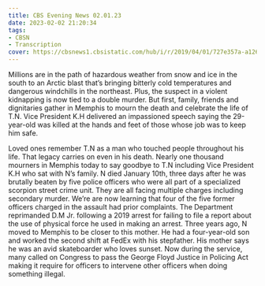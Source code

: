 ```yaml
---
title: CBS Evening News 02.01.23
date: 2023-02-02 21:20:34
tags:
- CBSN
- Transcription
cover: https://cbsnews1.cbsistatic.com/hub/i/r/2019/04/01/727e357a-a126-4138-a2c5-4d3222669d57/thumbnail/640x360/3ff2761028dc5c65cc4f07acd54bcd5c/cbsn2-logo-1920x1080.jpg
---
```

Millions are in the path of hazardous weather from snow and ice in the south to an Arctic blast that’s bringing bitterly cold temperatures and dangerous windchills in the northeast. Plus, the suspect in a violent kidnapping is now tied to a double murder. But first, family, friends and dignitaries gather in Memphis to mourn the death and celebrate the life of T.N. Vice President K.H delivered an impassioned speech saying the 29-year-old was killed at the hands and feet of those whose job was to keep him safe. 

Loved ones remember T.N as a man who touched people throughout his life. That legacy carries on even in his death. Nearly one thousand mourners in Memphis today to say goodbye to T.N including Vice President K.H who sat with N’s family. N died January 10th, three days after he was brutally beaten by five police officers who were all part of a specialized scorpion street crime unit. They are all facing multiple charges including secondary murder. We’re are now learning that four of the five former officers charged in the assault had prior complaints. The Department reprimanded D.M Jr. following a 2019 arrest for failing to file a report about the use of physical force he used in making an arrest. Three years ago, N moved to Memphis to be closer to this mother. He had a four-year-old son and worked the second shift at FedEx with his stepfather. His mother says he was an avid skateboarder who loves sunset. Now during the service, many called on Congress to pass the George Floyd Justice in Policing Act making it require for officers to intervene other officers when doing something illegal. 
